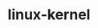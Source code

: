 ---
parent_project: linux
permalink: /engineering/projects/linux/linux-kernel/
project_link_name: linux-kernel
project_url: https://git.kernel.org/pub/scm/linux/kernel/git/torvalds/linux.git/commit
statsAvailable: 'true'
title: linux-kernel
---